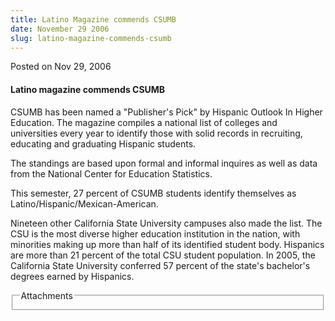 ```yaml
---
title: Latino Magazine commends CSUMB
date: November 29 2006
slug: latino-magazine-commends-csumb
---
```


 
<span class="date">Posted on Nov 29, 2006 </span>
<h4>Latino magazine commends CSUMB</h4>
<p>
  CSUMB has been named a &quot;Publisher&apos;s Pick&quot; by Hispanic Outlook
  In Higher Education. The magazine compiles a national list of colleges and
  universities every year to identify those with solid records in recruiting,
  educating and graduating Hispanic students.
</p>
<p>
  The standings are based upon formal and informal inquires as well as data from
  the National Center for Education Statistics.
</p>
<p>
  This semester, 27 percent of CSUMB students identify themselves as
  Latino/Hispanic/Mexican-American.
</p>
<p>
  Nineteen other California State University campuses also made the list. The
  CSU is the most diverse higher education institution in the nation, with
  minorities making up more than half of its identified student body. Hispanics
  are more than 21 percent of the total CSU student population. In 2005, the
  California State University conferred 57 percent of the state&apos;s
  bachelor&apos;s degrees earned by Hispanics.
</p>
<fieldset class="fieldgroup group-attachments">
  <legend>Attachments</legend>
  <div class="field field-type-emvideo field-field-attach-video">
    <div class="field-items">
      <div class="field-item odd">
        <div class="emvideo emvideo-video emvideo-" />
      </div>
    </div>
  </div>
</fieldset>
 
